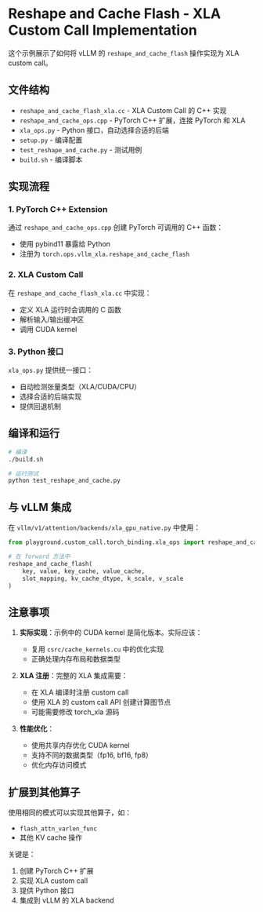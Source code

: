 # Reshape and Cache Flash - XLA Custom Call Implementation

这个示例展示了如何将 vLLM 的 `reshape_and_cache_flash` 操作实现为 XLA custom call。

## 文件结构

- `reshape_and_cache_flash_xla.cc` - XLA Custom Call 的 C++ 实现
- `reshape_and_cache_ops.cpp` - PyTorch C++ 扩展，连接 PyTorch 和 XLA
- `xla_ops.py` - Python 接口，自动选择合适的后端
- `setup.py` - 编译配置
- `test_reshape_and_cache.py` - 测试用例
- `build.sh` - 编译脚本

## 实现流程

### 1. PyTorch C++ Extension
通过 `reshape_and_cache_ops.cpp` 创建 PyTorch 可调用的 C++ 函数：
- 使用 pybind11 暴露给 Python
- 注册为 `torch.ops.vllm_xla.reshape_and_cache_flash`

### 2. XLA Custom Call
在 `reshape_and_cache_flash_xla.cc` 中实现：
- 定义 XLA 运行时会调用的 C 函数
- 解析输入/输出缓冲区
- 调用 CUDA kernel

### 3. Python 接口
`xla_ops.py` 提供统一接口：
- 自动检测张量类型（XLA/CUDA/CPU）
- 选择合适的后端实现
- 提供回退机制

## 编译和运行

```bash
# 编译
./build.sh

# 运行测试
python test_reshape_and_cache.py
```

## 与 vLLM 集成

在 `vllm/v1/attention/backends/xla_gpu_native.py` 中使用：

```python
from playground.custom_call.torch_binding.xla_ops import reshape_and_cache_flash

# 在 forward 方法中
reshape_and_cache_flash(
    key, value, key_cache, value_cache,
    slot_mapping, kv_cache_dtype, k_scale, v_scale
)
```

## 注意事项

1. **实际实现**：示例中的 CUDA kernel 是简化版本。实际应该：
   - 复用 `csrc/cache_kernels.cu` 中的优化实现
   - 正确处理内存布局和数据类型

2. **XLA 注册**：完整的 XLA 集成需要：
   - 在 XLA 编译时注册 custom call
   - 使用 XLA 的 custom call API 创建计算图节点
   - 可能需要修改 torch_xla 源码

3. **性能优化**：
   - 使用共享内存优化 CUDA kernel
   - 支持不同的数据类型（fp16, bf16, fp8）
   - 优化内存访问模式

## 扩展到其他算子

使用相同的模式可以实现其他算子，如：
- `flash_attn_varlen_func`
- 其他 KV cache 操作

关键是：
1. 创建 PyTorch C++ 扩展
2. 实现 XLA custom call
3. 提供 Python 接口
4. 集成到 vLLM 的 XLA backend